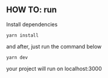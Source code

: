 ## HOW TO: run

Install dependencies

`yarn install`

and after, just run the command below 

`yarn dev`

your project will run on localhost:3000